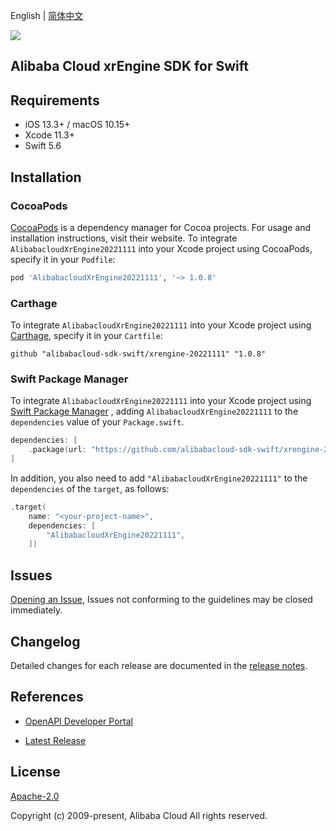English | [简体中文](README-CN.md)

![](https://aliyunsdk-pages.alicdn.com/icons/AlibabaCloud.svg)

## Alibaba Cloud xrEngine SDK for Swift

## Requirements

- iOS 13.3+ / macOS 10.15+
- Xcode 11.3+
- Swift 5.6

## Installation

### CocoaPods

[CocoaPods](https://cocoapods.org) is a dependency manager for Cocoa projects. For usage and installation instructions, visit their website. To integrate `AlibabacloudXrEngine20221111` into your Xcode project using CocoaPods, specify it in your `Podfile`:

```ruby
pod 'AlibabacloudXrEngine20221111', '~> 1.0.8'
```

### Carthage

To integrate `AlibabacloudXrEngine20221111` into your Xcode project using [Carthage](https://github.com/Carthage/Carthage), specify it in your `Cartfile`:

```ogdl
github "alibabacloud-sdk-swift/xrengine-20221111" "1.0.8"
```

### Swift Package Manager

To integrate `AlibabacloudXrEngine20221111` into your Xcode project using [Swift Package Manager](https://swift.org/package-manager/) , adding `AlibabacloudXrEngine20221111` to the `dependencies` value of your `Package.swift`.

```swift
dependencies: [
    .package(url: "https://github.com/alibabacloud-sdk-swift/xrengine-20221111.git", from: "1.0.8")
]
```

In addition, you also need to add `"AlibabacloudXrEngine20221111"` to the `dependencies` of the `target`, as follows:

```swift
.target(
    name: "<your-project-name>",
    dependencies: [
        "AlibabacloudXrEngine20221111",
    ])
```

## Issues

[Opening an Issue](https://github.com/alibabacloud-sdk-swift/xrengine-20221111/issues/new), Issues not conforming to the guidelines may be closed immediately.

## Changelog

Detailed changes for each release are documented in the [release notes](./ChangeLog.txt).

## References

* [OpenAPI Developer Portal](https://next.api.alibabacloud.com/home)
- [Latest Release](https://github.com/alibabacloud-sdk-swift/xrengine-20221111)

## License

[Apache-2.0](http://www.apache.org/licenses/LICENSE-2.0)

Copyright (c) 2009-present, Alibaba Cloud All rights reserved.
